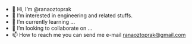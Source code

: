 - 👋 Hi, I’m @ranaoztoprak
- 👀 I’m interested in engineering and related stuffs.
- 🌱 I’m currently learning ...
- 💞️ I’m looking to collaborate on ...
- 📫 How to reach me you can send me e-mail ranaoztoprak@gmail.com

<!---
ranaoztoprak/ranaoztoprak is a ✨ special ✨ repository because its `README.md` (this file) appears on your GitHub profile.
You can click the Preview link to take a look at your changes.
--->
